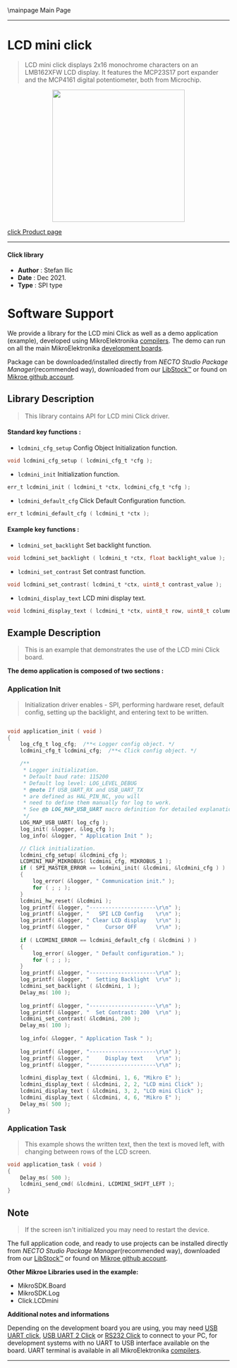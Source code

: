 \mainpage Main Page

---
# LCD mini click

> LCD mini click displays 2x16 monochrome characters on an LMB162XFW LCD display. It features the MCP23S17 port expander and the MCP4161 digital potentiometer, both from Microchip.

<p align="center">
  <img src="https://download.mikroe.com/images/click_for_ide/lcdmini_click.png" height=300px>
</p>

[click Product page](https://www.mikroe.com/lcd-mini-click)

---


#### Click library

- **Author**        : Stefan Ilic
- **Date**          : Dec 2021.
- **Type**          : SPI type


# Software Support

We provide a library for the LCD mini Click
as well as a demo application (example), developed using MikroElektronika
[compilers](https://www.mikroe.com/necto-studio).
The demo can run on all the main MikroElektronika [development boards](https://www.mikroe.com/development-boards).

Package can be downloaded/installed directly from *NECTO Studio Package Manager*(recommended way), downloaded from our [LibStock&trade;](https://libstock.mikroe.com) or found on [Mikroe github account](https://github.com/MikroElektronika/mikrosdk_click_v2/tree/master/clicks).

## Library Description

> This library contains API for LCD mini Click driver.

#### Standard key functions :

- `lcdmini_cfg_setup` Config Object Initialization function.
```c
void lcdmini_cfg_setup ( lcdmini_cfg_t *cfg );
```

- `lcdmini_init` Initialization function.
```c
err_t lcdmini_init ( lcdmini_t *ctx, lcdmini_cfg_t *cfg );
```

- `lcdmini_default_cfg` Click Default Configuration function.
```c
err_t lcdmini_default_cfg ( lcdmini_t *ctx );
```

#### Example key functions :

- `lcdmini_set_backlight` Set backlight function.
```c
void lcdmini_set_backlight ( lcdmini_t *ctx, float backlight_value );
```

- `lcdmini_set_contrast` Set contrast function.
```c
void lcdmini_set_contrast( lcdmini_t *ctx, uint8_t contrast_value );
```

- `lcdmini_display_text` LCD mini display text.
```c
void lcdmini_display_text ( lcdmini_t *ctx, uint8_t row, uint8_t column, char *data_in );
```

## Example Description

> This is an example that demonstrates the use of the LCD mini Click board.

**The demo application is composed of two sections :**

### Application Init

> Initialization driver enables - SPI, performing hardware reset, default config, 
> setting up the backlight, and entering text to be written.

```c

void application_init ( void )
{
    log_cfg_t log_cfg;  /**< Logger config object. */
    lcdmini_cfg_t lcdmini_cfg;  /**< Click config object. */

    /** 
     * Logger initialization.
     * Default baud rate: 115200
     * Default log level: LOG_LEVEL_DEBUG
     * @note If USB_UART_RX and USB_UART_TX 
     * are defined as HAL_PIN_NC, you will 
     * need to define them manually for log to work. 
     * See @b LOG_MAP_USB_UART macro definition for detailed explanation.
     */
    LOG_MAP_USB_UART( log_cfg );
    log_init( &logger, &log_cfg );
    log_info( &logger, " Application Init " );

    // Click initialization.
    lcdmini_cfg_setup( &lcdmini_cfg );
    LCDMINI_MAP_MIKROBUS( lcdmini_cfg, MIKROBUS_1 );
    if ( SPI_MASTER_ERROR == lcdmini_init( &lcdmini, &lcdmini_cfg ) )
    {
        log_error( &logger, " Communication init." );
        for ( ; ; );
    }
    lcdmini_hw_reset( &lcdmini );
    log_printf( &logger, "---------------------\r\n" );
    log_printf( &logger, "   SPI LCD Config    \r\n" );
    log_printf( &logger, " Clear LCD display   \r\n" );
    log_printf( &logger, "     Cursor OFF      \r\n" );
    
    if ( LCDMINI_ERROR == lcdmini_default_cfg ( &lcdmini ) )
    {
        log_error( &logger, " Default configuration." );
        for ( ; ; );
    }
    log_printf( &logger, "---------------------\r\n" );
    log_printf( &logger, "  Setting Backlight  \r\n" );
    lcdmini_set_backlight ( &lcdmini, 1 );
    Delay_ms( 100 );
    
    log_printf( &logger, "---------------------\r\n" );
    log_printf( &logger, "  Set Contrast: 200  \r\n" );
    lcdmini_set_contrast( &lcdmini, 200 );
    Delay_ms( 100 );
    
    log_info( &logger, " Application Task " );
    
    log_printf( &logger, "---------------------\r\n" );
    log_printf( &logger, "     Display text    \r\n" );
    log_printf( &logger, "---------------------\r\n" );
    
    lcdmini_display_text ( &lcdmini, 1, 6, "Mikro E" );
    lcdmini_display_text ( &lcdmini, 2, 2, "LCD mini Click" ); 
    lcdmini_display_text ( &lcdmini, 3, 2, "LCD mini Click" ); 
    lcdmini_display_text ( &lcdmini, 4, 6, "Mikro E" );
    Delay_ms( 500 );
}

```

### Application Task

> This example shows the written text, then the text is moved left, 
> with changing between rows of the LCD screen.

```c
void application_task ( void )
{
    Delay_ms( 500 );
    lcdmini_send_cmd( &lcdmini, LCDMINI_SHIFT_LEFT ); 
}
```

## Note

> If the screen isn't initialized you may need to restart the device.

The full application code, and ready to use projects can be installed directly from *NECTO Studio Package Manager*(recommended way), downloaded from our [LibStock&trade;](https://libstock.mikroe.com) or found on [Mikroe github account](https://github.com/MikroElektronika/mikrosdk_click_v2/tree/master/clicks).

**Other Mikroe Libraries used in the example:**

- MikroSDK.Board
- MikroSDK.Log
- Click.LCDmini

**Additional notes and informations**

Depending on the development board you are using, you may need
[USB UART click](https://www.mikroe.com/usb-uart-click),
[USB UART 2 Click](https://www.mikroe.com/usb-uart-2-click) or
[RS232 Click](https://www.mikroe.com/rs232-click) to connect to your PC, for
development systems with no UART to USB interface available on the board. UART
terminal is available in all MikroElektronika
[compilers](https://shop.mikroe.com/compilers).

---

